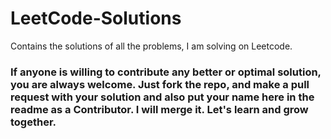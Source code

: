 # LeetCode-Solutions
Contains the solutions of all the problems, I am solving on Leetcode.

### If anyone is willing to contribute any better or optimal solution, you are always welcome. Just fork the repo, and make a pull request with your solution and also put your name here in the readme as a Contributor. I will merge it. Let's learn and grow together.
